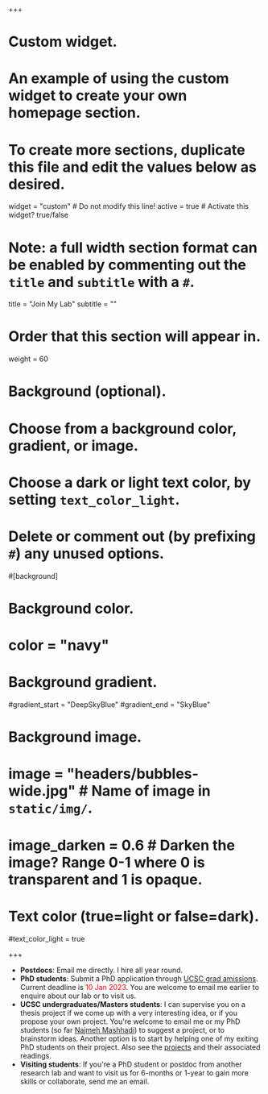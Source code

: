 +++
# Custom widget.
# An example of using the custom widget to create your own homepage section.
# To create more sections, duplicate this file and edit the values below as desired.
widget = "custom"  # Do not modify this line!
active = true  # Activate this widget? true/false

# Note: a full width section format can be enabled by commenting out the `title` and `subtitle` with a `#`.
title = "Join My Lab"
subtitle = ""

# Order that this section will appear in.
weight = 60

# Background (optional).
#   Choose from a background color, gradient, or image.
#   Choose a dark or light text color, by setting `text_color_light`.
#   Delete or comment out (by prefixing `#`) any unused options.
#[background]
  # Background color.
  # color = "navy"
  
  # Background gradient.
  #gradient_start = "DeepSkyBlue"
  #gradient_end = "SkyBlue"
  
  # Background image.
  # image = "headers/bubbles-wide.jpg"  # Name of image in `static/img/`.
  # image_darken = 0.6  # Darken the image? Range 0-1 where 0 is transparent and 1 is opaque.

  # Text color (true=light or false=dark).
  #text_color_light = true
  
+++

* **Postdocs**: Email me directly. I hire all year round.
* **PhD students**: Submit a PhD application through [UCSC grad amissions](https://applygrad.ucsc.edu/apply/). Current deadline is <span style="color:red">10 Jan 2023</span>. You are welcome to email me earlier to enquire about our lab or to visit us. 
* **UCSC undergraduates/Masters students**: I can supervise you on a thesis project if we come up with a very interesting idea, or if you propose your own project. You're welcome to email me or my PhD students (so far [Najmeh Mashhadi](https://najmehmashhadi.com/)) to suggest a project, or to brainstorm ideas. Another option is to start by helping one of my exiting PhD students on their project. Also see the [projects](#projects) and their associated readings.
* **Visiting students**: If you're a PhD student or postdoc  from another research lab and want to visit us for 6-months or 1-year to gain more skills or collaborate, send me an email. 
